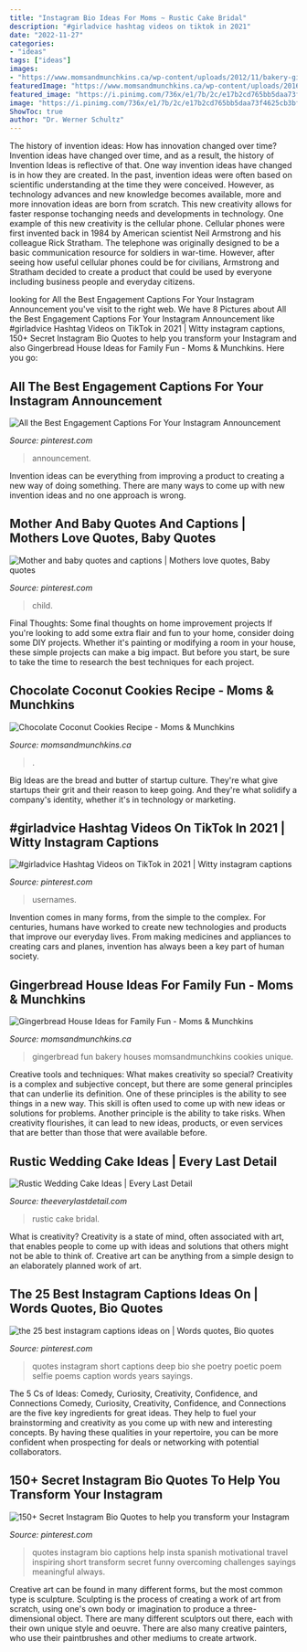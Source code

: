```yaml
---
title: "Instagram Bio Ideas For Moms ~ Rustic Cake Bridal"
description: "#girladvice hashtag videos on tiktok in 2021"
date: "2022-11-27"
categories:
- "ideas"
tags: ["ideas"]
images:
- "https://www.momsandmunchkins.ca/wp-content/uploads/2012/11/bakery-gingerbread-house-4.jpg"
featuredImage: "https://www.momsandmunchkins.ca/wp-content/uploads/2016/03/chocolate-coconut-cookies-3.jpg"
featured_image: "https://i.pinimg.com/736x/e1/7b/2c/e17b2cd765bb5daa73f4625cb3bf82b2.jpg"
image: "https://i.pinimg.com/736x/e1/7b/2c/e17b2cd765bb5daa73f4625cb3bf82b2.jpg"
ShowToc: true
author: "Dr. Werner Schultz"
---
```



The history of invention ideas: How has innovation changed over time?
Invention ideas have changed over time, and as a result, the history of Invention Ideas is reflective of that. One way invention ideas have changed is in how they are created.  In the past, invention ideas were often based on scientific understanding at the time they were conceived. However, as technology advances and new knowledge becomes available, more and more innovation ideas are born from scratch. This new creativity allows for faster response tochanging needs and developments in technology.
One example of this new creativity is the cellular phone. Cellular phones were first invented back in 1984 by American scientist Neil Armstrong and his colleague Rick Stratham. The telephone was originally designed to be a basic communication resource for soldiers in war-time. However, after seeing how useful cellular phones could be for civilians, Armstrong and Stratham decided to create a product that could be used by everyone including business people and everyday citizens.

	

		
looking for All the Best Engagement Captions For Your Instagram Announcement you've visit to the right web. We have 8 Pictures about All the Best Engagement Captions For Your Instagram Announcement like #girladvice Hashtag Videos on TikTok in 2021 | Witty instagram captions, 150+ Secret Instagram Bio Quotes to help you transform your Instagram and also Gingerbread House Ideas for Family Fun - Moms &amp; Munchkins. Here you go:
		
    
## All The Best Engagement Captions For Your Instagram Announcement

<img loading=lazy src="https://i.pinimg.com/736x/00/1e/b3/001eb32531db24f587c049a7654fb2fb.jpg" onerror="this.onerror=null;this.src='https://tse1.mm.bing.net/th?id=OIP.1F2H2-1XhGqH1hqC1IpvCgHaNa&amp;pid=15.1';" alt="All the Best Engagement Captions For Your Instagram Announcement">

_Source: pinterest.com_

>announcement. 

	

Invention ideas can be everything from improving a product to creating a new way of doing something. There are many ways to come up with new invention ideas and no one approach is wrong.

    
## Mother And Baby Quotes And Captions | Mothers Love Quotes, Baby Quotes

<img loading=lazy src="https://i.pinimg.com/736x/35/ad/70/35ad70ff470016b77c58578d1974f461.jpg" onerror="this.onerror=null;this.src='https://tse4.mm.bing.net/th?id=OIP.vZwhKOZtjxoN-DJHPDMvPQHaLG&amp;pid=15.1';" alt="Mother and baby quotes and captions | Mothers love quotes, Baby quotes">

_Source: pinterest.com_

>child. 

	

Final Thoughts: Some final thoughts on home improvement projects
If you're looking to add some extra flair and fun to your home, consider doing some DIY projects. Whether it's painting or modifying a room in your house, these simple projects can make a big impact. But before you start, be sure to take the time to research the best techniques for each project.

    
## Chocolate Coconut Cookies Recipe - Moms &amp; Munchkins

<img loading=lazy src="https://www.momsandmunchkins.ca/wp-content/uploads/2016/03/chocolate-coconut-cookies-3.jpg" onerror="this.onerror=null;this.src='https://tse4.mm.bing.net/th?id=OIP.0T4Mk8T94WxB_Pvbq-ztQQHaKt&amp;pid=15.1';" alt="Chocolate Coconut Cookies Recipe - Moms &amp; Munchkins">

_Source: momsandmunchkins.ca_

>. 

	

Big Ideas are the bread and butter of startup culture. They're what give startups their grit and their reason to keep going. And they're what solidify a company's identity, whether it's in technology or marketing.

    
## #girladvice Hashtag Videos On TikTok In 2021 | Witty Instagram Captions

<img loading=lazy src="https://i.pinimg.com/736x/b4/0d/8a/b40d8a32b1839e171e4396498e735cc2.jpg" onerror="this.onerror=null;this.src='https://tse3.mm.bing.net/th?id=OIP.1FCl-Ykb5tyYqbTmGacn7AHaNK&amp;pid=15.1';" alt="#girladvice Hashtag Videos on TikTok in 2021 | Witty instagram captions">

_Source: pinterest.com_

>usernames. 

	

Invention comes in many forms, from the simple to the complex. For centuries, humans have worked to create new technologies and products that improve our everyday lives. From making medicines and appliances to creating cars and planes, invention has always been a key part of human society.

    
## Gingerbread House Ideas For Family Fun - Moms &amp; Munchkins

<img loading=lazy src="https://www.momsandmunchkins.ca/wp-content/uploads/2012/11/bakery-gingerbread-house-4.jpg" onerror="this.onerror=null;this.src='https://tse4.mm.bing.net/th?id=OIP.AqIVSc6yIrM996ifC_UlLgHaLH&amp;pid=15.1';" alt="Gingerbread House Ideas for Family Fun - Moms &amp; Munchkins">

_Source: momsandmunchkins.ca_

>gingerbread fun bakery houses momsandmunchkins cookies unique. 

	

Creative tools and techniques: What makes creativity so special?
Creativity is a complex and subjective concept, but there are some general principles that can underlie its definition. One of these principles is the ability to see things in a new way. This skill is often used to come up with new ideas or solutions for problems. Another principle is the ability to take risks. When creativity flourishes, it can lead to new ideas, products, or even services that are better than those that were available before.

    
## Rustic Wedding Cake Ideas | Every Last Detail

<img loading=lazy src="http://s3-us-east-2.amazonaws.com/eldmedia/wp-content/uploads/2013/05/Rustic-Bridal-Inspiration_0011.jpg" onerror="this.onerror=null;this.src='https://tse4.mm.bing.net/th?id=OIP.iGJ3KDXMJRsQZ1P1SPraEAHaLI&amp;pid=15.1';" alt="Rustic Wedding Cake Ideas | Every Last Detail">

_Source: theeverylastdetail.com_

>rustic cake bridal. 

	

What is creativity?
Creativity is a state of mind, often associated with art, that enables people to come up with ideas and solutions that others might not be able to think of. Creative art can be anything from a simple design to an elaborately planned work of art.

    
## The 25 Best Instagram Captions Ideas On | Words Quotes, Bio Quotes

<img loading=lazy src="https://i.pinimg.com/736x/cb/51/bd/cb51bd14b08055d3bd6daaed6f324c9e.jpg" onerror="this.onerror=null;this.src='https://tse2.mm.bing.net/th?id=OIP.zL8suJTGAVGvCgsP9b8byAHaMQ&amp;pid=15.1';" alt="the 25 best instagram captions ideas on | Words quotes, Bio quotes">

_Source: pinterest.com_

>quotes instagram short captions deep bio she poetry poetic poem selfie poems caption words years sayings. 

	

The 5 Cs of Ideas: Comedy, Curiosity, Creativity, Confidence, and Connections
Comedy, Curiosity, Creativity, Confidence, and Connections are the five key ingredients for great ideas. They help to fuel your brainstorming and creativity as you come up with new and interesting concepts. By having these qualities in your repertoire, you can be more confident when prospecting for deals or networking with potential collaborators.

    
## 150+ Secret Instagram Bio Quotes To Help You Transform Your Instagram

<img loading=lazy src="https://i.pinimg.com/736x/e1/7b/2c/e17b2cd765bb5daa73f4625cb3bf82b2.jpg" onerror="this.onerror=null;this.src='https://tse3.mm.bing.net/th?id=OIP.UmKMpmKQBTYD2oL1swDzogHaLG&amp;pid=15.1';" alt="150+ Secret Instagram Bio Quotes to help you transform your Instagram">

_Source: pinterest.com_

>quotes instagram bio captions help insta spanish motivational travel inspiring short transform secret funny overcoming challenges sayings meaningful always. 

	

Creative art can be found in many different forms, but the most common type is sculpture. Sculpting is the process of creating a work of art from scratch, using one's own body or imagination to produce a three-dimensional object. There are many different sculptors out there, each with their own unique style and oeuvre. There are also many creative painters, who use their paintbrushes and other mediums to create artwork.

